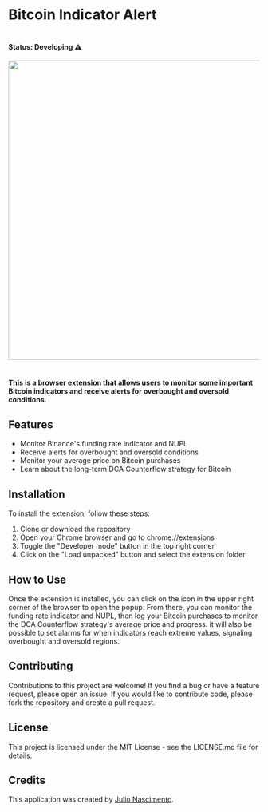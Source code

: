 <h1>Bitcoin Indicator Alert<h1>

#### Status: Developing ⚠️

<div align="center">
	<img width=600px src="./img/extension.gif">
</div><br>

#### This is a browser extension that allows users to monitor some important Bitcoin indicators and receive alerts for overbought and oversold conditions.

## Features
+ Monitor Binance's funding rate indicator and NUPL
+ Receive alerts for overbought and oversold conditions
+ Monitor your average price on Bitcoin purchases
+ Learn about the long-term DCA Counterflow strategy for Bitcoin 

## Installation
To install the extension, follow these steps:
1. Clone or download the repository
2. Open your Chrome browser and go to chrome://extensions
3. Toggle the "Developer mode" button in the top right corner
4. Click on the "Load unpacked" button and select the extension folder

## How to Use
Once the extension is installed, you can click on the icon in the upper right corner of the browser to open the popup. From there, you can monitor the funding rate indicator and NUPL, then log your Bitcoin purchases to monitor the DCA Counterflow strategy's average price and progress. it will also be possible to set alarms for when indicators reach extreme values, signaling overbought and oversold regions.

## Contributing
Contributions to this project are welcome! If you find a bug or have a feature request, please open an issue. If you would like to contribute code, please fork the repository and create a pull request.

## License
This project is licensed under the MIT License - see the LICENSE.md file for details.

## Credits
This application was created by [Julio Nascimento](https://www.linkedin.com/in/julio-spnascimento/).